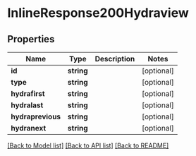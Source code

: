 # InlineResponse200Hydraview

## Properties
Name | Type | Description | Notes
------------ | ------------- | ------------- | -------------
**id** | **string** |  | [optional] 
**type** | **string** |  | [optional] 
**hydrafirst** | **string** |  | [optional] 
**hydralast** | **string** |  | [optional] 
**hydraprevious** | **string** |  | [optional] 
**hydranext** | **string** |  | [optional] 

[[Back to Model list]](../../README.md#documentation-for-models) [[Back to API list]](../../README.md#documentation-for-api-endpoints) [[Back to README]](../../README.md)

